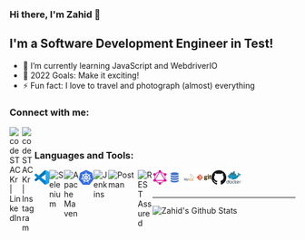 ### Hi there, I'm Zahid 👋

## I'm a Software Development Engineer in Test!
- 🌱 I’m currently learning JavaScript and WebdriverIO
- 🥅 2022 Goals: Make it exciting!
- ⚡ Fun fact: I love to travel and photograph (almost) everything

### Connect with me:

[<img align="left" alt="codeSTACKr | LinkedIn" width="22px" src="https://cdn.jsdelivr.net/npm/simple-icons@v3/icons/linkedin.svg" />][linkedin]
[<img align="left" alt="codeSTACKr | Instagram" width="22px" src="https://cdn.jsdelivr.net/npm/simple-icons@v3/icons/instagram.svg" />][instagram]

<br />

### Languages and Tools:

[<img align="left" alt="Visual Studio Code" width="26px" src="https://raw.githubusercontent.com/github/explore/80688e429a7d4ef2fca1e82350fe8e3517d3494d/topics/visual-studio-code/visual-studio-code.png" />][vscode]
[<img align="left" alt="Selenium" width="26px" src="https://selenium.dev/images/selenium_logo_square_green.png" />][selenium]
[<img align="left" alt="Apache Maven" width="26px" src="https://maven.apache.org/images/maven-logo-black-on-white.png" />][maven]
[<img align="left" alt="Kubernetes" width="26px" src="https://github.com/kubernetes/kubernetes/raw/master/logo/logo.png" />][kubernetes]
[<img align="left" alt="Jenkins" width="26px" src="https://www.jenkins.io/images/logos/actor/256.png" />][jenkins]
[<img align="left" alt="Postman" width="52px" src="https://raw.githubusercontent.com/postmanlabs/postmanlabs.github.io/develop/global-artefacts/postman-logo%2Btext-320x132.png" />][postman]
[<img align="left" alt="REST Assured" width="26px" src="http://rest-assured.io/img/logo-transparent.png" />][restassured]
[<img align="left" alt="GraphQL" width="26px" src="https://raw.githubusercontent.com/github/explore/80688e429a7d4ef2fca1e82350fe8e3517d3494d/topics/graphql/graphql.png" />][graphql]
[<img align="left" alt="SQL" width="26px" src="https://raw.githubusercontent.com/github/explore/80688e429a7d4ef2fca1e82350fe8e3517d3494d/topics/sql/sql.png" />][sql]
[<img align="left" alt="MySQL" width="26px" src="https://raw.githubusercontent.com/github/explore/80688e429a7d4ef2fca1e82350fe8e3517d3494d/topics/mysql/mysql.png" />][mysql]
[<img align="left" alt="Git" width="26px" src="https://raw.githubusercontent.com/github/explore/80688e429a7d4ef2fca1e82350fe8e3517d3494d/topics/git/git.png" />][git]
[<img align="left" alt="GitHub" width="26px" src="https://raw.githubusercontent.com/github/explore/78df643247d429f6cc873026c0622819ad797942/topics/github/github.png" />][github]
[<img align="left" alt="Docker" width="26px" src="https://raw.githubusercontent.com/devicons/devicon/master/icons/docker/docker-original-wordmark.svg" />][docker]

<br />
<br />

---

<img align="left" alt="Zahid's Github Stats" src="https://github-readme-stats.vercel.app/api?username=ZahidMKhan&count_private=true&show_icons=true&theme=radical&hide_border=true" />


[website]: https://codeSTACKr.com
[instagram]: https://instagram.com/the.last.alphabet
[linkedin]: https://linkedin.com/in/zahidmeer
[vscode]: https://code.visualstudio.com/
[selenium]: https://www.selenium.dev/
[maven]: https://maven.apache.org/
[jenkins]: https://www.jenkins.io/
[postman]: https://www.postman.com/
[restassured]: http://rest-assured.io/
[graphql]: https://graphql.org/
[mysql]: https://www.mysql.com/
[sql]: https://www.mysql.com
[git]: https://git-scm.com/
[github]: https://github.com/
[docker]: https://www.docker.com/
[kubernetes]: https://kubernetes.io/
